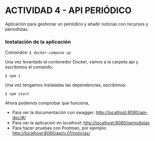 # ACTIVIDAD 4 - API PERIÓDICO

Aplicación para gestionar un periódico y añadir noticias con recursos y periodistas.

### Instalación de la aplicación

Comandos: 
_`$ docker-compose up`_

Una vez levantado el contenedor Docker, vamos a la carpeta api y escribimos el comando:

_`$ npm i`_

Una vez tengamos instaladas las dependencias, escribimos:

_`$ npm start`_

Ahora podemos comprobar que funciona, 

* Para ver la documentación con swagger: <http://localhost:8080/api-doc/#/>
* Para ver la aplicación en localhost: <http://localhost:8080/periodistas> 
* Para hacer pruebas con Postman, por ejemplo: <http://localhost:8080/api/v.01/noticias/>



